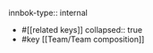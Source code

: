 innbok-type:: internal
- #[[related keys]]
collapsed:: true
- #key [[Team/Team composition]]









